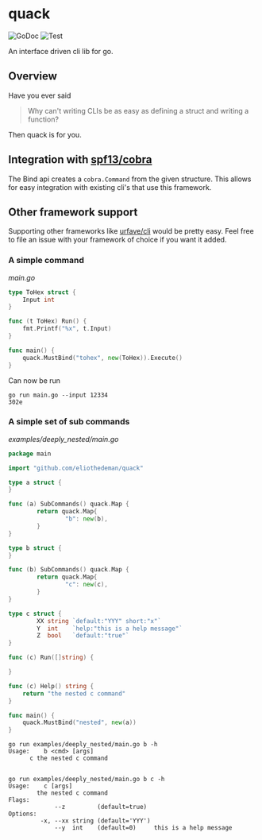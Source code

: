 # quack

![GoDoc](https://godoc.org/github.com/eliothedeman/quack?status.svg)
![Test](https://github.com/eliothedeman/quack/actions/workflows/test.yml/badge.svg)

An interface driven cli lib for go.

## Overview

Have you ever said

> Why can't writing CLIs be as easy as defining a struct and writing a function?

Then quack is for you.

## Integration with [spf13/cobra](https://github.com/spf13/cobra)
The Bind api creates a `cobra.Command` from the given structure. This allows for easy integration
with existing cli's that use this framework.

## Other framework support
Supporting other frameworks like [urfave/cli](https://github.com/urfave/cli) would be pretty easy. Feel free to file an issue with your framework of choice if you want it added.

### A simple command

_main.go_

```go
type ToHex struct {
	Input int
}

func (t ToHex) Run() {
	fmt.Printf("%x", t.Input)
}

func main() {
	quack.MustBind("tohex", new(ToHex)).Execute()
}
```

Can now be run

```
go run main.go --input 12334
302e
```

### A simple set of sub commands

_examples/deeply_nested/main.go_

```go
package main

import "github.com/eliothedeman/quack"

type a struct {
}

func (a) SubCommands() quack.Map {
        return quack.Map{
                "b": new(b),
        }
}

type b struct {
}

func (b) SubCommands() quack.Map {
        return quack.Map{
                "c": new(c),
        }
}

type c struct {
        XX string `default:"YYY" short:"x"`
        Y  int    `help:"this is a help message"`
        Z  bool   `default:"true"`
}

func (c) Run([]string) {

}

func (c) Help() string {
	return "the nested c command"
}

func main() {
	quack.MustBind("nested", new(a))
}

```

```
go run examples/deeply_nested/main.go b -h
Usage:    b <cmd> [args]
      c the nested c command


go run examples/deeply_nested/main.go b c -h
Usage:    c [args]
        the nested c command
Flags:                                   
             --z         (default=true)  
Options:                                 
         -x, --xx string (default='YYY') 
             --y  int    (default=0)     this is a help message
```
